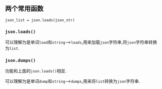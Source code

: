 ## 两个常用函数
```
json_list = json.loads(json_str)
```
### `json.loads()`
可以理解为是单词`load`和`string`-->`loads`,用来加载`json`字符串,将`json`字符串转换为`list`.
### `json.dumps()`
功能和上面的`json.loads()`相反.

可以理解为是单词`dump`和`string`-->`dumps`,用来将`list`转换为`json`字符串.

